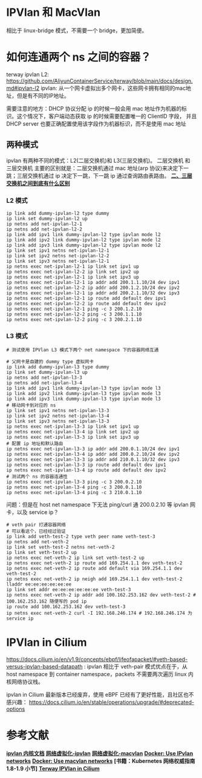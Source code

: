 
# IPVlan 和 MacVlan
相比于 linux-bridge 模式，不需要一个 bridge，更加简便。


# 如何连通两个 ns 之间的容器？

terway ipvlan L2: https://github.com/AliyunContainerService/terway/blob/main/docs/design.md#ipvlan-l2
ipvlan: 从一个网卡虚拟出多个网卡，这些网卡拥有相同的mac地址，但是有不同的IP地址。

需要注意的地方：DHCP 协议分配 ip 的时候一般会用 mac 地址作为机器的标识。这个情况下，客户端动态获取 ip 的时候需要配置唯一的 ClientID 字段，
并且 DHCP server 也要正确配置使用该字段作为机器标识，而不是使用 mac 地址

## 两种模式
ipvlan 有两种不同的模式：L2(二层交换机)和 L3(三层交换机)。
二层交换机 和 三层交换机 主要的区别就是：二层交换机通过 mac 地址(arp 协议)来决定下一跳；三层交换机通过 ip 决定下一跳，下一跳 ip 通过查询路由表路由。
**[二、三层交换机之间到底有什么区别](https://mp.weixin.qq.com/s/U_-fjMPvh1W4_c1ao34YAg)**

### L2 模式

```shell
ip link add dummy-ipvlan-l2 type dummy
ip link set dummy-ipvlan-l2 up
ip netns add net-ipvlan-l2-1
ip netns add net-ipvlan-l2-2
ip link add ipv1 link dummy-ipvlan-l2 type ipvlan mode l2
ip link add ipv2 link dummy-ipvlan-l2 type ipvlan mode l2
ip link add ipv3 link dummy-ipvlan-l2 type ipvlan mode l2
ip link set ipv1 netns net-ipvlan-l2-1
ip link set ipv2 netns net-ipvlan-l2-2
ip link set ipv3 netns net-ipvlan-l2-1
ip netns exec net-ipvlan-l2-1 ip link set ipv1 up
ip netns exec net-ipvlan-l2-2 ip link set ipv2 up
ip netns exec net-ipvlan-l2-1 ip link set ipv3 up
ip netns exec net-ipvlan-l2-1 ip addr add 200.1.1.10/24 dev ipv1
ip netns exec net-ipvlan-l2-2 ip addr add 200.1.2.10/24 dev ipv2
ip netns exec net-ipvlan-l2-1 ip addr add 200.2.1.10/32 dev ipv3
ip netns exec net-ipvlan-l2-1 ip route add default dev ipv1
ip netns exec net-ipvlan-l2-2 ip route add default dev ipv2
ip netns exec net-ipvlan-l2-1 ping -c 3 200.1.2.10
ip netns exec net-ipvlan-l2-2 ping -c 3 200.1.1.10
ip netns exec net-ipvlan-l2-2 ping -c 3 200.2.1.10
```

### L3 模式

```shell
# 测试使用 IPVlan L3 模式下两个 net namespace 下的容器网络互通

# 父网卡是自建的 dummy type 虚拟网卡
ip link add dummy-ipvlan-l3 type dummy
ip link set dummy-ipvlan-l3 up
ip netns add net-ipvlan-l3-3
ip netns add net-ipvlan-l3-4
ip link add ipv1 link dummy-ipvlan-l3 type ipvlan mode l3
ip link add ipv2 link dummy-ipvlan-l3 type ipvlan mode l3
ip link add ipv3 link dummy-ipvlan-l3 type ipvlan mode l3
# 移动网卡到对应的 ns
ip link set ipv1 netns net-ipvlan-l3-3
ip link set ipv2 netns net-ipvlan-l3-4
ip link set ipv3 netns net-ipvlan-l3-3
ip netns exec net-ipvlan-l3-3 ip link set ipv1 up
ip netns exec net-ipvlan-l3-4 ip link set ipv2 up
ip netns exec net-ipvlan-l3-3 ip link set ipv3 up
# 配置 ip 地址和默认路由
ip netns exec net-ipvlan-l3-3 ip addr add 200.0.1.10/24 dev ipv1
ip netns exec net-ipvlan-l3-4 ip addr add 200.0.2.10/24 dev ipv2
ip netns exec net-ipvlan-l3-3 ip addr add 210.0.1.10/32 dev ipv3
ip netns exec net-ipvlan-l3-3 ip route add default dev ipv1
ip netns exec net-ipvlan-l3-4 ip route add default dev ipv2
# 测试两个 ns 的容器连通性
ip netns exec net-ipvlan-l3-3 ping -c 3 200.0.2.10
ip netns exec net-ipvlan-l3-4 ping -c 3 200.0.1.10
ip netns exec net-ipvlan-l3-4 ping -c 3 210.0.1.10
```

问题：但是在 host net namespace 下无法 ping/curl 通 200.0.2.10 等 ipvlan 网卡，以及 service ip？

```shell
# veth pair 打通容器网络
# 可以看这个，已经经过验证
ip link add veth-test-2 type veth peer name veth-test-3
ip netns add net-veth-2
ip link set veth-test-2 netns net-veth-2
ip link set veth-test-2 up
ip netns exec net-veth-2 ip link set veth-test-2 up
ip netns exec net-veth-2 ip route add 169.254.1.1 dev veth-test-2
ip netns exec net-veth-2 ip route add default via 169.254.1.1 dev veth-test-2
ip netns exec net-veth-2 ip neigh add 169.254.1.1 dev veth-test-2 lladdr ee:ee:ee:ee:ee:ee
ip link set addr ee:ee:ee:ee:ee:ee veth-test-3
ip netns exec net-veth-2 ip addr add 100.162.253.162 dev veth-test-2 # 100.162.253.162 随便写的 pod ip
ip route add 100.162.253.162 dev veth-test-3
ip netns exec net-veth-2 curl -I 192.168.246.174 # 192.168.246.174 为 service ip
```


# IPVlan in Cilium
https://docs.cilium.io/en/v1.9/concepts/ebpf/lifeofapacket/#veth-based-versus-ipvlan-based-datapath :
ipvlan 相比于 veth-pair 模式优点在于，从 host namespace 到 container namespace，packets 不需要两次遍历 linux 内核网络协议栈。

ipvlan in Cilium 最新版本已经废弃，使用 eBPF 已经有了更好性能，且社区也不感兴趣：
https://docs.cilium.io/en/stable/operations/upgrade/#deprecated-options


# 参考文献
**[ipvlan 内核文档](https://www.kernel.org/doc/Documentation/networking/ipvlan.txt)**
**[网络虚拟化-ipvlan](https://cizixs.com/2017/02/17/network-virtualization-ipvlan/)**
**[网络虚拟化-macvlan](https://cizixs.com/2017/02/14/network-virtualization-macvlan/)**
**[Docker: Use IPvlan networks](https://docs.docker.com/network/ipvlan/)**
**[Docker: Use macvlan networks](https://docs.docker.com/network/macvlan/)**
**[书籍：Kubernetes 网络权威指南 1.8-1.9 小节]**
**[Terway IPVlan in Cilium](https://github.com/cilium/cilium/pull/10251)**

